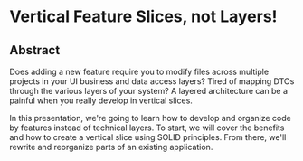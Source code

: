 # Vertical Feature Slices, not Layers!

## Abstract

Does adding a new feature require you to modify files across multiple projects in your UI business and data access layers? Tired of mapping DTOs through the various layers of your system? A layered architecture can be a painful when you really develop in vertical slices.

In this presentation, we're going to learn how to develop and organize code by features instead of technical layers.  To start, we will cover the benefits and how to create a vertical slice using SOLID principles.  From there, we'll rewrite and reorganize parts of an existing application.
